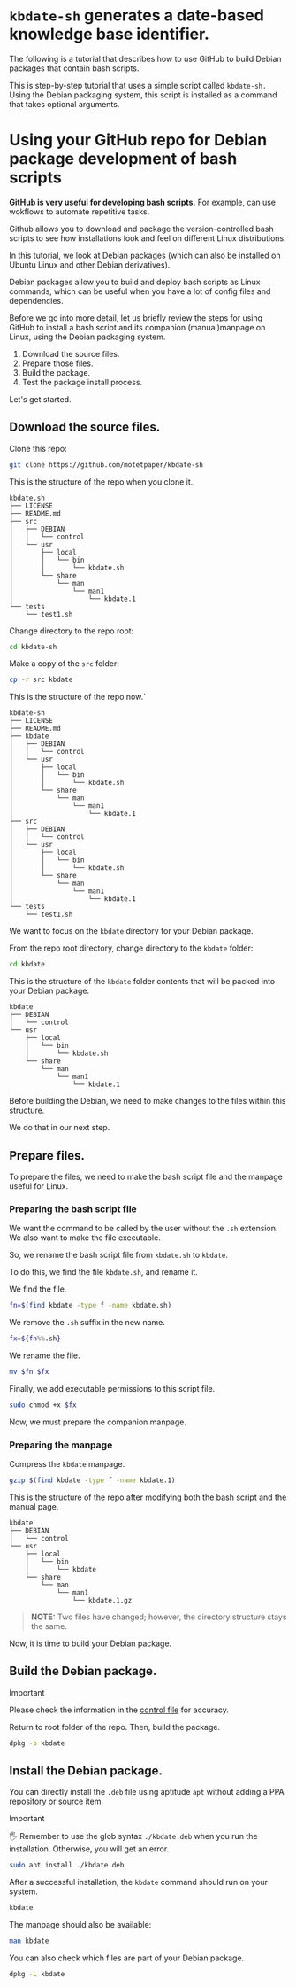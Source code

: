 # `kbdate-sh` generates a date-based knowledge base identifier.

The following is a tutorial that describes how to use GitHub to build Debian packages that contain bash scripts.

This is step-by-step tutorial that uses a simple script called `kbdate-sh.` Using the Debian packaging system, this script is installed as a command that takes optional arguments.

# Using your GitHub repo for Debian package development of bash scripts

**GitHub is very useful for developing bash scripts.** For example, can use wokflows to automate repetitive tasks.

Github allows you to download and package the version-controlled bash scripts to see how installations look and feel on different Linux distributions.

In this tutorial, we look at Debian packages (which can also be installed on Ubuntu Linux and other Debian derivatives).

Debian packages allow you to build and deploy bash scripts as Linux commands, which can be useful when you have a lot of config files and dependencies.

Before we go into more detail, let us briefly review the steps for using GitHub to install a bash script and its companion (manual)manpage on Linux, using the Debian packaging system.

  1. Download the source files.
  2. Prepare those files.
  3. Build the package.
  4. Test the package install process.

Let's get started.

## Download the source files.

Clone this repo:
```sh
git clone https://github.com/motetpaper/kbdate-sh
```

This is the structure of the repo when you clone it.
```
kbdate.sh
├── LICENSE
├── README.md
├── src
│   ├── DEBIAN
│   │   └── control
│   └── usr
│       ├── local
│       │   └── bin
│       │       └── kbdate.sh
│       └── share
│           └── man
│               └── man1
│                   └── kbdate.1
└── tests
    └── test1.sh
```

Change directory to the repo root:
```sh
cd kbdate-sh
```

Make a copy of the `src` folder:
```sh
cp -r src kbdate
```

This is the structure of the repo now.`
```
kbdate-sh
├── LICENSE
├── README.md
├── kbdate
│   ├── DEBIAN
│   │   └── control
│   └── usr
│       ├── local
│       │   └── bin
│       │       └── kbdate.sh
│       └── share
│           └── man
│               └── man1
│                   └── kbdate.1
├── src
│   ├── DEBIAN
│   │   └── control
│   └── usr
│       ├── local
│       │   └── bin
│       │       └── kbdate.sh
│       └── share
│           └── man
│               └── man1
│                   └── kbdate.1
└── tests
    └── test1.sh
```

We want to focus on the `kbdate` directory for your Debian package.

From the repo root directory, change directory to the `kbdate` folder:

```bash
cd kbdate
```

This is the structure of the `kbdate` folder contents that will be packed into your Debian package.
```
kbdate
├── DEBIAN
│   └── control
└── usr
    ├── local
    │   └── bin
    │       └── kbdate.sh
    └── share
        └── man
            └── man1
                └── kbdate.1
```

Before building the Debian, we need to make changes to the files within this structure.

We do that in our next step.

## Prepare files.

To prepare the files, we need to make the bash script file and the manpage useful for Linux.

### Preparing the bash script file

We want the command to be called by the user without the `.sh` extension. We also want to make the file executable.

So, we rename the bash script file from `kbdate.sh` to `kbdate`.

To do this, we find the file `kbdate.sh`, and rename it.

We find the file.
```sh
fn=$(find kbdate -type f -name kbdate.sh)
```

We remove the `.sh` suffix in the new name.
```sh
fx=${fn%%.sh}
```

We rename the file.
```sh
mv $fn $fx
```

Finally, we add executable permissions to this script file.
```sh
sudo chmod +x $fx
```

Now, we must prepare the companion manpage.

### Preparing the manpage

Compress the `kbdate` manpage.
```sh
gzip $(find kbdate -type f -name kbdate.1)
```

This is the structure of the repo after modifying both the bash script and the manual page.
```
kbdate
├── DEBIAN
│   └── control
└── usr
    ├── local
    │   └── bin
    │       └── kbdate
    └── share
        └── man
            └── man1
                └── kbdate.1.gz
```
> **NOTE:** Two files have changed; however, the directory structure stays the same.

Now, it is time to build your Debian package.

## Build the Debian package.

>[!IMPORTANT]
> Please check the information in the [control file][deb_control] for accuracy.

Return to root folder of the repo. Then, build the package.


```sh
dpkg -b kbdate
```

## Install the Debian package.

You can directly install the `.deb` file using aptitude `apt` without adding a PPA repository or source item.

>[!IMPORTANT]
>🖐️ Remember to use the glob syntax `./kbdate.deb` when you run the installation. Otherwise, you will get an error.

```sh
sudo apt install ./kbdate.deb
```

After a successful installation, the `kbdate` command should run on your system.

```sh
kbdate
```

The manpage should also be available:
```bash
man kbdate
```

You can also check which files are part of your Debian package.
```bash
dpkg -L kbdate
```

[deb_control]: https://www.debian.org/doc/manuals/maint-guide/dreq.en.html#control
